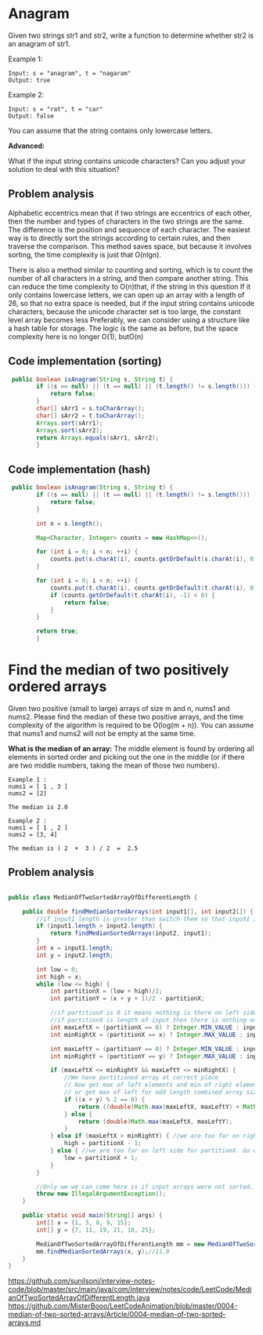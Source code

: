 
# Anagram

Given two strings str1 and str2, write a function to determine whether str2 is an anagram of str1.


Example 1:
```log
Input: s = "anagram", t = "nagaram"
Output: true
```

Example 2:
```log
Input: s = "rat", t = "car"
Output: false
```

You can assume that the string contains only lowercase letters.

**Advanced:**

What if the input string contains unicode characters? Can you adjust your solution to deal with this situation?

## **Problem analysis**

Alphabetic eccentrics mean that if two strings are eccentrics of each other, then the number and types of characters in the two strings are the same. The difference is the position and sequence of each character. The easiest way is to directly sort the strings according to certain rules, and then traverse the comparison. This method saves space, but because it involves sorting, the time complexity is just that O(nlgn).

There is also a method similar to counting and sorting, which is to count the number of all characters in a string, and then compare another string. This can reduce the time complexity to O(n)that, if the string in this question If it only contains lowercase letters, we can open up an array with a length of 26, so that no extra space is needed, but if the input string contains unicode characters, because the unicode character set is too large, the constant level array becomes less Preferably, we can consider using a structure like a hash table for storage. The logic is the same as before, but the space complexity here is no longer O(1), butO(n)

## Code implementation (sorting)
```java
 public boolean isAnagram(String s, String t) {
        if ((s == null) || (t == null) || (t.length() != s.length())) {
            return false;
        }
        char[] sArr1 = s.toCharArray();
        char[] sArr2 = t.toCharArray();
        Arrays.sort(sArr1);
        Arrays.sort(sArr2);
        return Arrays.equals(sArr1, sArr2);
        }

```

## Code implementation (hash)
```java
 public boolean isAnagram(String s, String t) {
        if ((s == null) || (t == null) || (t.length() != s.length())) {
            return false;
        }

        int n = s.length();

        Map<Character, Integer> counts = new HashMap<>();

        for (int i = 0; i < n; ++i) {
            counts.put(s.charAt(i), counts.getOrDefault(s.charAt(i), 0) + 1);
        }

        for (int i = 0; i < n; ++i) {
            counts.put(t.charAt(i), counts.getOrDefault(t.charAt(i), 0) - 1);
            if (counts.getOrDefault(t.charAt(i), -1) < 0) {
                return false;
            }
        }

        return true;
        }

```

# Find the median of two positively ordered arrays

Given two positive (small to large) arrays of size m and n, nums1 and nums2. Please find the median of these two positive arrays, and the time complexity of the algorithm is required to be O(log(m + n)). You can assume that nums1 and nums2 will not be empty at the same time.

**What is the median of an array:** 
The middle element is found by ordering all elements in sorted order and picking out the one in the middle (or if there are two middle numbers, taking the mean of those two numbers).

```log
Example 1 :
nums1 = [ 1 , 3 ]
nums2 = [2]
    
The median is 2.0
    
Example 2 :
nums1 = [ 1 , 2 ]
nums2 = [3, 4]
    
The median is ( 2  +  3 ) / 2  =  2.5

```

## Problem analysis


```java

public class MedianOfTwoSortedArrayOfDifferentLength {

    public double findMedianSortedArrays(int input1[], int input2[]) {
        //if input1 length is greater than switch them so that input1 is smaller than input2.
        if (input1.length > input2.length) {
            return findMedianSortedArrays(input2, input1);
        }
        int x = input1.length;
        int y = input2.length;

        int low = 0;
        int high = x;
        while (low <= high) {
            int partitionX = (low + high)/2;
            int partitionY = (x + y + 1)/2 - partitionX;

            //if partitionX is 0 it means nothing is there on left side. Use -INF for maxLeftX
            //if partitionX is length of input then there is nothing on right side. Use +INF for minRightX
            int maxLeftX = (partitionX == 0) ? Integer.MIN_VALUE : input1[partitionX - 1];
            int minRightX = (partitionX == x) ? Integer.MAX_VALUE : input1[partitionX];

            int maxLeftY = (partitionY == 0) ? Integer.MIN_VALUE : input2[partitionY - 1];
            int minRightY = (partitionY == y) ? Integer.MAX_VALUE : input2[partitionY];

            if (maxLeftX <= minRightY && maxLeftY <= minRightX) {
                //We have partitioned array at correct place
                // Now get max of left elements and min of right elements to get the median in case of even length combined array size
                // or get max of left for odd length combined array size.
                if ((x + y) % 2 == 0) {
                    return ((double)Math.max(maxLeftX, maxLeftY) + Math.min(minRightX, minRightY))/2;
                } else {
                    return (double)Math.max(maxLeftX, maxLeftY);
                }
            } else if (maxLeftX > minRightY) { //we are too far on right side for partitionX. Go on left side.
                high = partitionX - 1;
            } else { //we are too far on left side for partitionX. Go on right side.
                low = partitionX + 1;
            }
        }

        //Only we we can come here is if input arrays were not sorted. Throw in that scenario.
        throw new IllegalArgumentException();
    }

    public static void main(String[] args) {
        int[] x = {1, 3, 8, 9, 15};
        int[] y = {7, 11, 19, 21, 18, 25};

        MedianOfTwoSortedArrayOfDifferentLength mm = new MedianOfTwoSortedArrayOfDifferentLength();
        mm.findMedianSortedArrays(x, y);//11.0
    }
}

```


https://github.com/sunilsoni/interview-notes-code/blob/master/src/main/java/com/interview/notes/code/LeetCode/MedianOfTwoSortedArrayOfDifferentLength.java
https://github.com/MisterBooo/LeetCodeAnimation/blob/master/0004-median-of-two-sorted-arrays/Article/0004-median-of-two-sorted-arrays.md






